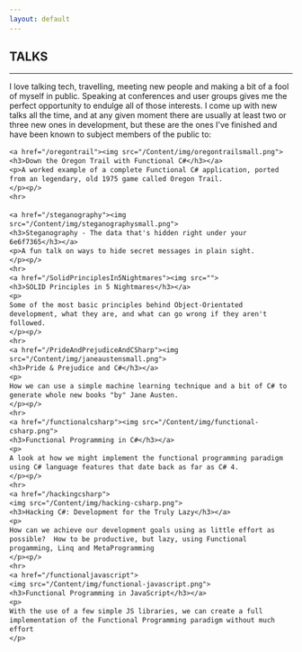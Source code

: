 ```yaml
---
layout: default
---
```


<div class="pagepanel down_arrow white">
  <div class="center">
    <h2>TALKS</h2>
    <hr>
    <p>
	I love talking tech, travelling, meeting new people and making a bit of a fool of myself in public.  Speaking at conferences and user groups gives me the perfect opportunity to endulge all of those interests.  I come up with new talks all the time, and at any given moment there are usually at least two or three new ones in development, but these are the ones I've finished and have been known to subject members of the public to:
	</p>

	<a href="/oregontrail"><img src="/Content/img/oregontrailsmall.png">
	<h3>Down the Oregon Trail with Functional C#</h3></a>
	<p>A worked example of a complete Functional C# application, ported from an legendary, old 1975 game called Oregon Trail.
	</p><p/>
	<hr>

	<a href="/steganography"><img src="/Content/img/steganographysmall.png">
	<h3>Steganography - The data that's hidden right under your 6e6f7365</h3></a>
	<p>A fun talk on ways to hide secret messages in plain sight.
	</p><p/>
	<hr>
	<a href="/SolidPrinciplesIn5Nightmares"><img src="">
	<h3>SOLID Principles in 5 Nightmares</h3></a>
	<p>
	Some of the most basic principles behind Object-Orientated development, what they are, and what can go wrong if they aren't followed.
	</p><p/>
	<hr>
	<a href="/PrideAndPrejudiceAndCSharp"><img src="/Content/img/janeaustensmall.png">
	<h3>Pride & Prejudice and C#</h3></a>
	<p>
	How we can use a simple machine learning technique and a bit of C# to generate whole new books "by" Jane Austen.  
	</p><p/>
	<hr>
	<a href="/functionalcsharp"><img src="/Content/img/functional-csharp.png">
	<h3>Functional Programming in C#</h3></a>
	<p>
	A look at how we might implement the functional programming paradigm using C# language features that date back as far as C# 4.  
	</p><p/>
	<hr>
	<a href="/hackingcsharp">
	<img src="/Content/img/hacking-csharp.png">
	<h3>Hacking C#: Development for the Truly Lazy</h3></a>
	<p>
	How can we achieve our development goals using as little effort as possible?  How to be productive, but lazy, using Functional progamming, Linq and MetaProgramming
	</p><p/>
	<hr>
	<a href="/functionaljavascript">
	<img src="/Content/img/functional-javascript.png">
	<h3>Functional Programming in JavaScript</h3></a>
	<p>
	With the use of a few simple JS libraries, we can create a full implementation of the Functional Programming paradigm without much effort
	</p>
  </div>
</div>